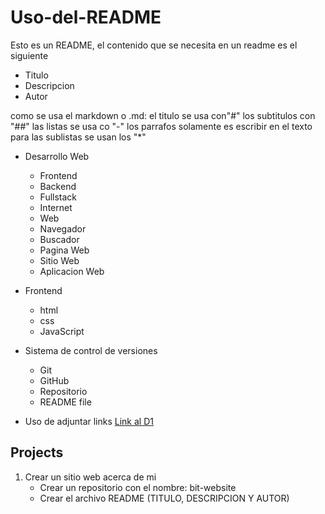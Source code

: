 # Uso-del-README
Esto es un README, el contenido que se necesita en un readme es el siguiente

- Titulo
- Descripcion
- Autor

como se usa el markdown o .md: 
el titulo se usa con"#"
los subtitulos con "##"
las listas se usa co "-"
los parrafos solamente es escribir en el texto
para las sublistas se usan los "*"

* Desarrollo Web
    - Frontend
    - Backend
    - Fullstack
    - Internet
    - Web
    - Navegador
    - Buscador
    - Pagina Web
    - Sitio Web
    - Aplicacion Web

* Frontend
    - html
    - css
    - JavaScript

* Sistema de control de versiones
    - Git
    - GitHub
    - Repositorio
    - README file

* Uso de adjuntar links
[Link al D1](https://d1.com.co/)


## Projects
1. Crear un sitio web acerca de mi
    - Crear un repositorio con el nombre: bit-website
    - Crear el archivo README (TITULO, DESCRIPCION Y AUTOR)
